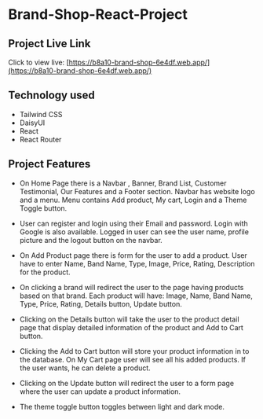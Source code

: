 # Brand-Shop-React-Project

##  Project Live Link

Click to view live: [https://b8a10-brand-shop-6e4df.web.app/](https://b8a10-brand-shop-6e4df.web.app/)


##  Technology used

* Tailwind CSS
* DaisyUI
* React
* React Router

##  Project Features

- On Home Page there is a Navbar , Banner, Brand List, Customer Testimonial, Our Features and a Footer section. Navbar has website logo and a menu. Menu contains Add product, My cart, Login and a Theme Toggle button.


- User can register and login using their Email and password. Login with Google is also available. Logged in user can see the user name, profile picture and the logout button on the navbar.


- On Add Product page there is form for the user to add a product. User have to enter Name, Band Name, Type, Image, Price, Rating, Description for the product. 

- On clicking a brand will redirect the user to the page having products based on that brand. Each product will have: Image, Name, Band Name, Type,  Price, Rating,  Details button, Update button.

- Clicking on the Details button will take the user to the product detail page that display detailed information of the product and Add to Cart button.


- Clicking the Add to Cart button will store your product information in to the database. On My Cart page user will see all his added products. If the user wants, he can delete a product.

- Clicking on the Update button will redirect the user to a form page where the user can update a product information.


- The theme toggle button toggles between light and dark mode.